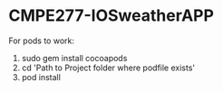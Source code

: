 # CMPE277-IOSweatherAPP

For pods to work:
1. sudo gem install cocoapods
2. cd 'Path to Project folder where podfile exists'
3. pod install
